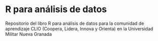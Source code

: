 # R para análisis de datos

Repositorio del libro R para análisis de datos para la comunidad de aprendizaje CLIO (Coopera, Lidera, Innova y Orienta) en la Universidad Militar Nueva Granada

